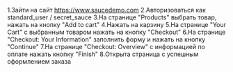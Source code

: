 1.Зайти на сайт https://www.saucedemo.com
2.Авторизоваться как standard_user / secret_sauce
3.На странице "Products" выбрать товар, нажать на кнопку "Add to cart"
4.Нажать на карзину
5.На странице "Your Cart" с выбранным товаром нажать на кнопку "Checkout"
6.На странице "Checkout: Your Information" заполнить форму и нажать на кнопку "Continue"
7.На странице "Checkout: Overview" с информацией по оплате нажать кнопку "Finish"
8.Открыта страница с успешным оформлением заказа